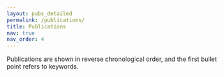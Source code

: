 ```yaml
---
layout: pubs_detailed
permalink: /publications/
title: Publications
nav: true
nav_order: 4
---
```


Publications are shown in reverse chronological order, and the first bullet point refers to keywords.